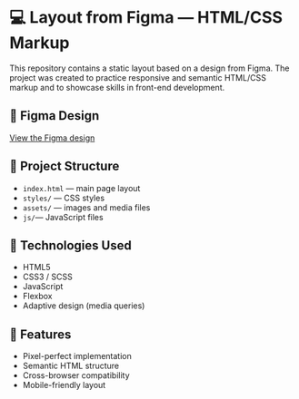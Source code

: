 # 💻 Layout from Figma — HTML/CSS Markup

This repository contains a static layout based on a design from Figma. The project was created to practice responsive and semantic HTML/CSS markup and to showcase skills in front-end development.

## 🔗 Figma Design

[View the Figma design](https://www.figma.com/design/wuEpGhwCepGCOUw7mZFRac/Web-Studio--Version-5.0-?node-id=297046-1554&p=f&t=ip2WKUqUpzU6ssOF-0)

## 📁 Project Structure

- `index.html` — main page layout
- `styles/` — CSS styles
- `assets/` — images and media files
- `js/`— JavaScript files

## 🚀 Technologies Used

- HTML5
- CSS3 / SCSS
- JavaScript
- Flexbox
- Adaptive design (media queries)

## 📌 Features

- Pixel-perfect implementation
- Semantic HTML structure
- Cross-browser compatibility
- Mobile-friendly layout
